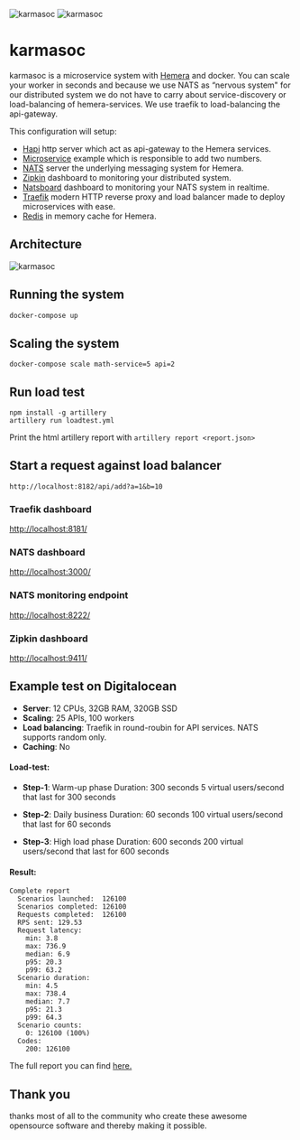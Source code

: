![karmasoc](https://github.com/karmasoc/api/blob/master/logo.png?raw=true)
![karmasoc](https://github.com/karmasoc/api/blob/master/karmasoc-stack.png?raw=true)
# karmasoc

karmasoc is a microservice system with [Hemera](https://github.com/hemerajs/hemera) and docker.
You can scale your worker in seconds and because we use NATS as “nervous system" for our distributed system we do not have to carry about service-discovery or load-balancing of hemera-services. We use traefik to load-balancing the api-gateway.

This configuration will setup:

* [Hapi](https://github.com/hapijs/hapi) http server which act as api-gateway to the Hemera services.
* [Microservice](https://github.com/hemerajs/karmasoc/blob/master/worker/index.js) example which is responsible to add two numbers.
* [NATS](https://github.com/nats-io/gnatsd) server the underlying messaging system for Hemera.
* [Zipkin](http://zipkin.io/) dashboard to monitoring your distributed system.
* [Natsboard](https://github.com/devfacet/natsboard) dashboard to monitoring your NATS system in realtime.
* [Traefik](https://traefik.io/) modern HTTP reverse proxy and load balancer made to deploy microservices with ease.
* [Redis](https://redis.io) in memory cache for Hemera.

## Architecture

![karmasoc](https://github.com/hemerajs/karmasoc/blob/master/karmasoc-architecture.png?raw=true)

## Running the system
```sh
docker-compose up
```

## Scaling the system
```
docker-compose scale math-service=5 api=2
```

## Run load test

```
npm install -g artillery
artillery run loadtest.yml
```
Print the html artillery report with `artillery report <report.json>`

## Start a request against load balancer

```
http://localhost:8182/api/add?a=1&b=10
```

### Traefik dashboard

[http://localhost:8181/](http://localhost:8181/)

### NATS dashboard

[http://localhost:3000/](http://localhost:3000/)

### NATS monitoring endpoint

[http://localhost:8222/](http://localhost:8222/)

### Zipkin dashboard

[http://localhost:9411/](http://localhost:9411/)

## Example test on Digitalocean

* **Server**: 12 CPUs, 32GB RAM, 320GB SSD
* **Scaling**: 25 APIs, 100 workers
* **Load balancing**: Traefik in round-roubin for API services. NATS supports random only.
* **Caching**: No

#### Load-test:
* **Step-1**: Warm-up phase
Duration: 300 seconds
5 virtual users/second that last for 300 seconds

* **Step-2**: Daily business
Duration: 60 seconds
100 virtual users/second that last for 60 seconds

* **Step-3**: High load phase
Duration: 600 seconds
200 virtual users/second that last for 600 seconds

#### Result:
```
Complete report
  Scenarios launched:  126100
  Scenarios completed: 126100
  Requests completed:  126100
  RPS sent: 129.53
  Request latency:
    min: 3.8
    max: 736.9
    median: 6.9
    p95: 20.3
    p99: 63.2
  Scenario duration:
    min: 4.5
    max: 738.4
    median: 7.7
    p95: 21.3
    p99: 64.3
  Scenario counts:
    0: 126100 (100%)
  Codes:
    200: 126100
```

The full report you can find [here.](https://github.com/hemerajs/karmasoc/tree/master/digitalocean-report)

## Thank you
thanks most of all to the community who create these awesome opensource software and thereby making it possible.
